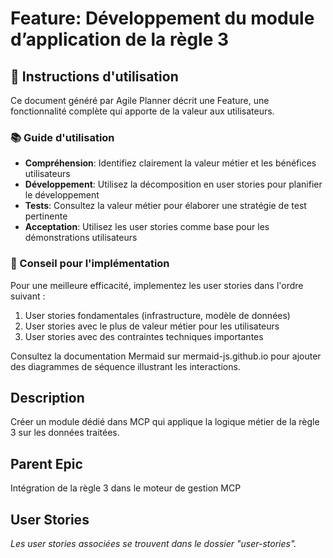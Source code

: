 # Feature: Développement du module d’application de la règle 3

## 🚨 Instructions d'utilisation

Ce document généré par Agile Planner décrit une Feature, une fonctionnalité complète qui apporte de la valeur aux utilisateurs.

### 📚 Guide d'utilisation

- **Compréhension**: Identifiez clairement la valeur métier et les bénéfices utilisateurs
- **Développement**: Utilisez la décomposition en user stories pour planifier le développement
- **Tests**: Consultez la valeur métier pour élaborer une stratégie de test pertinente
- **Acceptation**: Utilisez les user stories comme base pour les démonstrations utilisateurs

### 🔄 Conseil pour l'implémentation

Pour une meilleure efficacité, implementez les user stories dans l'ordre suivant :
1. User stories fondamentales (infrastructure, modèle de données)
2. User stories avec le plus de valeur métier pour les utilisateurs
3. User stories avec des contraintes techniques importantes

Consultez la documentation Mermaid sur mermaid-js.github.io pour ajouter des diagrammes de séquence illustrant les interactions.

## Description

Créer un module dédié dans MCP qui applique la logique métier de la règle 3 sur les données traitées.

## Parent Epic

Intégration de la règle 3 dans le moteur de gestion MCP

## User Stories

_Les user stories associées se trouvent dans le dossier "user-stories"._

